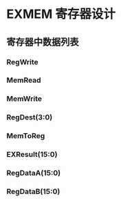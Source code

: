 # EXMEM 寄存器设计

## 寄存器中数据列表

### RegWrite

### MemRead

### MemWrite

### RegDest(3:0)

### MemToReg

### EXResult(15:0)

### RegDataA(15:0)

### RegDataB(15:0)

